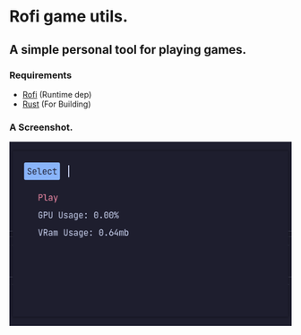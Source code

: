 # Rofi game utils.
## A simple personal tool for playing games.

### Requirements
  - [Rofi](https://github.com/davatorium/rofi) (Runtime dep)
  - [Rust](https://rust-lang.org) (For Building)

### A Screenshot.
  ![A Example Screenshot using Catppuccin Rofi theme](./images/2022-08-30_22-06.png)
